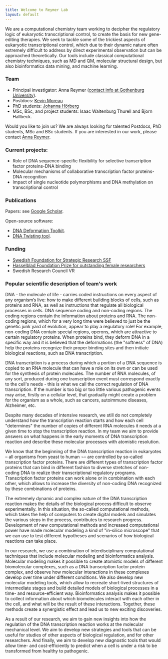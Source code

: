 ```yaml
---
title: Welcome to Reymer Lab
layout: default
---
```


We are a computational chemistry team working to decipher the regulatory logic of eukaryotic transcriptional control, to create the basis for new gene-editing therapies. We seek to tackle some of the trickiest aspects of eukaryotic transcriptional control, which due to their dynamic nature often extremely difficult to address by direct experimental observation but can be approached theoretically. Our tools include classical computational chemistry techniques, such as MD and QM, molecular structural design, but also bioinformatics data mining, and machine learning. 

### Team
* Principal investigator: Anna Reymer ([contact info at Gothenburg University](https://www.gu.se/en/about/find-staff/annareymer)).
* Postdocs: [Kevin Moreau](https://www.researchgate.net/profile/Moreau-Kevin) 
* PhD students: [Johanna Hörberg](https://www.gu.se/en/about/find-staff/johannahorberg)
* MSc, BSc, and project students: Isaac Waltenburg Thurell and Bjorn Hallbeck.

Would you like to join us? We are always looking for talented Postdocs, PhD students, MSc and BSc students. If you are interested in our work, please contact [Anna Reymer](mailto:anna.reymer@gu.se).

### Current projects:
* Role of DNA sequence-specific flexibility for selective transcription factor proteins-DNA binding
*	Molecular mechanisms of collaborative transcription factor proteins-DNA recognition
*	Impact of single nucleotide polymorphisms and DNA methylation on transcriptional control

### Publications
Papers: see [Google Scholar](https://scholar.google.com/citations?user=4TfCOOIAAAAJ).

Open-source software:
* [DNA Deformation Toolkit](https://github.com/annareym/DNA_Deformation_Toolkit).
* [DNA Twisting tool](https://github.com/annareym/PLUMED_DNA-Twist).

### Funding

* [Swedish Foundation for Strategic Research SSF](https://strategiska.se/pressmeddelande/236-miljoner-till-instrument-teknik-och-metodutveckling/) 
* [Hasselblad Foundation Prize for outstanding female researchers](https://www.mynewsdesk.com/se/hasselblad-foundation/pressreleases/kvinnliga-forskare-faar-miljonanslag-2306012) 
* Swedish Research Council VR


### Popular scientific description of team's work

DNA - the molecule of life - carries coded instructions on every aspect of any organism’s live: how to make different building blocks of cells, such as proteins and RNA, as well as instructions that regulate all biological processes in cells. DNA sequence coding and non-coding regions. The coding regions contain the information about proteins and RNA. The non-coding regions, which for a very long time were believed to just be the genetic junk yard of evolution, appear to play a regulatory role! For example, non-coding DNA contain special regions, operons, which are attractive to certain regulatory proteins. When proteins bind, they deform DNA in a specific way and it is believed that the deformations (the "softness" of DNA) help the proteins recognize their proper binding sites and then initiate biological reactions, such as DNA transcription. 

DNA transcription is a process during which a portion of a DNA sequence is copied to an RNA molecule that can have a role on its own or can be used for the synthesis of protein molecules. The number of RNA molecules, of any sort, produced during one transcription event must correspond exactly to the cell's needs - this is what we call the correct regulation of DNA transcription. If the number is too big or too little various pathogenic events may arise, firstly on a cellular level, that gradually might create a problem for the organism as a whole, such as cancers, autoimmune diseases, Alzheimer, etc. 

Despite many decades of intensive research, we still do not completely understand how the transcription reaction starts and how each cell "determines" the number of copies of different RNA molecules it needs at a given time to stop the transcription reaction. In my team we aim to provide answers on what happens in the early moments of DNA transcription reaction and describe these molecular processes with atomistic resolution. 

We know that the beginning of the DNA transcription reaction in eukaryotes – all organisms from yeast to human ¬– are controlled by so-called transcription factor proteins. There are different types of transcription factor proteins that can bind in different fashion to diverse stretches of non-coding DNA to realize their transcriptional regulatory programs. Transcription factor proteins can work alone or in combination with each other, which allows to increase the diversity of non-coding DNA recognized by these combinations of proteins. 

The extremely dynamic and complex nature of the DNA transcription reaction makes the details of the biological process difficult to observe experimentally. In this situation, the so-called computational methods, which takes the help of computers to create digital models and simulates the various steps in the process, contributes to research progress. Development of new computational methods and increased computational power have made molecular modeling a kind of "in-silico microscope" that we can use to test different hypotheses and scenarios of how biological reactions can take place.

In our research, we use a combination of interdisciplinary computational techniques that include molecular modeling and bioinformatics analysis. Molecular modeling makes it possible to create atomistic models of different biomolecular complexes, such as a DNA transcription factor protein complex, and observe how molecular interactions in these complexes develop over time under different conditions. We also develop new molecular modeling tools, which allow to recreate short-lived structures of intermediate stages and build detailed models of biological processes in a time- and resource-efficient way. Bioinformatics analysis makes it possible to collect information about which biomolecules interact with each other in the cell, and what will be the result of these interactions. Together, these methods create a synergistic effect and lead us to new exciting discoveries.

As a result of our research, we aim to gain new insights into how the regulation of the DNA transcription reaction works at the molecular mechanical level. We aim to develop new strategies and tools that can be useful for studies of other aspects of biological regulation, and for other researchers. And finally, we aim to develop new diagnostic tools that would allow time- and cost-efficiently to predict when a cell is under a risk to be transformed from healthy to pathogenic.

